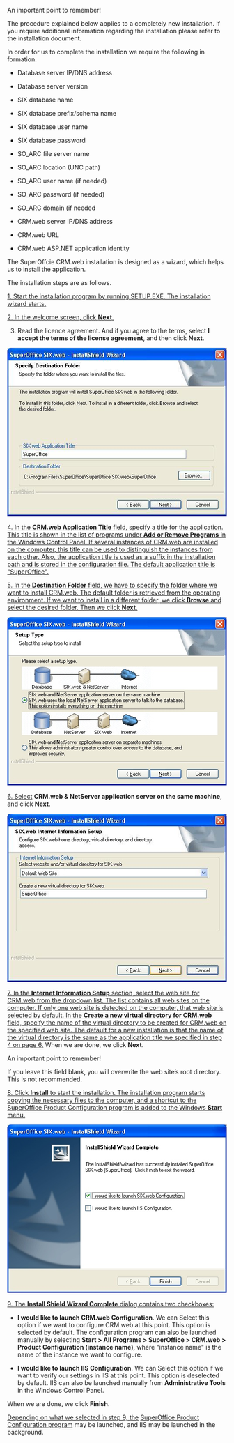 <properties date="2016-06-24"
SortOrder="19"
/>

An important point to remember!

The procedure explained below applies to a completely new installation. If you require additional information regarding the installation please refer to the installation document.

In order for us to complete the installation we require the following in formation.

* Database server IP/DNS address

* Database server version

* SIX database name

* SIX database prefix/schema name

* SIX database user name

* SIX database password

* SO\_ARC file server name

* SO\_ARC location (UNC path)

* SO\_ARC user name (if needed)

* SO\_ARC password (if needed)

* SO\_ARC domain (if needed

* CRM.web server IP/DNS address

* CRM.web URL

* CRM.web ASP.NET application identity

The SuperOffcie CRM.web installation is designed as a wizard, which helps us to install the application.

The installation steps are as follows.

[1.    Start the installation program by running SETUP.EXE. The installation wizard starts.]()

[2.    In the welcome screen, click **Next**.]()

3. Read the licence agreement. And if you agree to the terms, select **I accept the terms of the license agreement**, and then click **Next**.

<img src="../../Setup%20configuration_files/image002.jpg" width="504" height="386" />

[4.    In the **CRM.web Application Title** field, specify a title for the application. This title is shown in the list of programs under **Add or Remove Programs** in the Windows Control Panel. If several instances of CRM.web are installed on the computer, this title can be used to distinguish the instances from each other. Also, the application title is used as a suffix in the installation path and is stored in the configuration file. The default application title is "SuperOffice".]()

[5.    In the **Destination Folder** field, we have to specify the folder where we want to install CRM.web. The default folder is retrieved from the operating environment. If we want to install in a different folder, we click **Browse** and select the desired folder. Then we click **Next**.]()

<img src="../../Setup%20configuration_files/image003.jpg" width="504" height="386" />

[]()[6.    Select]() **CRM.web & NetServer application server on the same machine**, and click **Next**.

<img src="../../Setup%20configuration_files/image004.jpg" width="504" height="386" />

[]()[7.    In the **Internet Information Setup** section, select the web site for CRM.web from the dropdown list. The list contains all web sites on the computer. If only one web site is detected on the computer, that web site is selected by default. In the **Create a new virtual directory for CRM.web** field, specify the name of the virtual directory to be created for CRM.web on the specified web site. The default for a new installation is that the name of the virtual directory is the same as the application title we specified in step 4 on page 6.]() When we are done, we click **Next**.

An important point to remember!

If you leave this field blank, you will overwrite the web site’s root directory. This is not recommended.

[8.    Click **Install** to start the installation. The installation program starts copying the necessary files to the computer, and a shortcut to the SuperOffice Product Configuration program is added to the Windows **Start** menu.]()

<img src="../../Setup%20configuration_files/image005.jpg" width="504" height="386" />

[]()[]()[9.    The **Install Shield Wizard Complete** dialog contains two checkboxes:]()

* **I would like to launch CRM.web Configuration**. We can Select this option if we want to configure CRM.web at this point. This option is selected by default. The configuration program can also be launched manually by selecting **Start &gt; All Programs &gt; SuperOffice &gt; CRM.web &gt; Product Configuration (instance name)**, where "instance name" is the name of the instance we want to configure.

* **I would like to launch IIS Configuration**. We can Select this option if we want to verify our settings in IIS at this point. This option is deselected by default. IIS can also be launched manually from **Administrative Tools** in the Windows Control Panel.

When we are done, we click **Finish**.

[Depending on what we selected in step 9, the]() <a href="" id="OLE_LINK2"></a><a href="" id="OLE_LINK1">SuperOffice Product Configuration program</a> may be launched, and IIS may be launched in the background.
